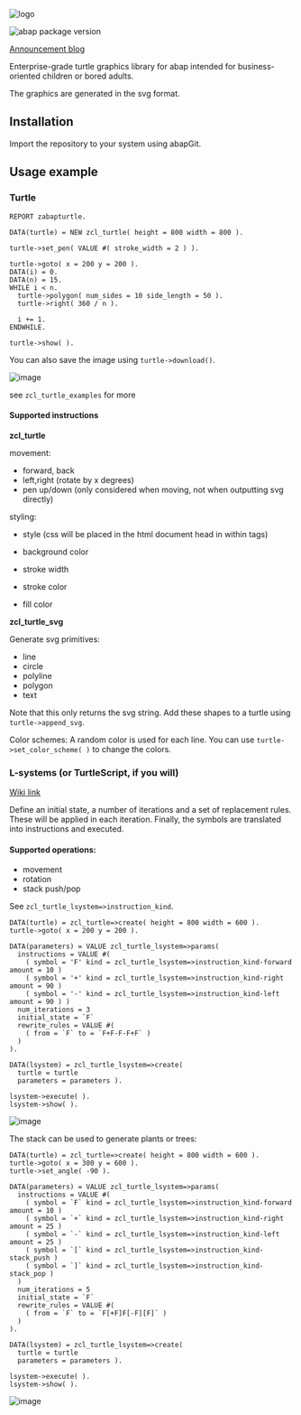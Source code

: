 ![logo](./turtle.png)

![abap package version](https://img.shields.io/endpoint?url=https://shield.abap.space/version-shield-json/github/FreHu/abap-turtle-graphics/.apack-manifest.xml)

[Announcement blog](https://blogs.sap.com/2019/10/12/abapturtle-make-something-pretty-in-abap-and-possibly-win-prizes/)

Enterprise-grade turtle graphics library for abap intended for business-oriented children or bored adults. 

The graphics are generated in the svg format. 

## Installation

Import the repository to your system using abapGit.

## Usage example

### Turtle

```abap
REPORT zabapturtle.

DATA(turtle) = NEW zcl_turtle( height = 800 width = 800 ).

turtle->set_pen( VALUE #( stroke_width = 2 ) ).

turtle->goto( x = 200 y = 200 ).
DATA(i) = 0.
DATA(n) = 15.
WHILE i < n.
  turtle->polygon( num_sides = 10 side_length = 50 ).
  turtle->right( 360 / n ).

  i += 1.
ENDWHILE.

turtle->show( ).
```
You can also save the image using `turtle->download()`.

![image](https://user-images.githubusercontent.com/5097067/66575607-7ac65f80-eb76-11e9-8a9c-0ccab1041d38.png)

see `zcl_turtle_examples` for more

#### Supported instructions

**zcl_turtle**

movement:

- forward, back
- left,right (rotate by x degrees)
- pen up/down (only considered when moving, not when outputting svg directly)

styling:

- style (css will be placed in the html document head in within <style></style> tags)

- background color
- stroke width
- stroke color
- fill color

**zcl_turtle_svg**

Generate svg primitives:

- line
- circle
- polyline
- polygon
- text

Note that this only returns the svg string. Add these shapes to a turtle using `turtle->append_svg`.

Color schemes:
A random color is used for each line. You can use `turtle->set_color_scheme( )` to change the colors.


### L-systems (or TurtleScript, if you will)

[Wiki link](https://en.wikipedia.org/wiki/L-system)

Define an initial state, a number of iterations and a set of replacement rules. These will be applied in each iteration. Finally, the symbols are translated into instructions and executed.


#### Supported operations: 

- movement
- rotation
- stack push/pop

See `zcl_turtle_lsystem=>instruction_kind`.


```abap
DATA(turtle) = zcl_turtle=>create( height = 800 width = 600 ).
turtle->goto( x = 200 y = 200 ).

DATA(parameters) = VALUE zcl_turtle_lsystem=>params(
  instructions = VALUE #(
    ( symbol = 'F' kind = zcl_turtle_lsystem=>instruction_kind-forward amount = 10 )
    ( symbol = '+' kind = zcl_turtle_lsystem=>instruction_kind-right amount = 90 )
    ( symbol = '-' kind = zcl_turtle_lsystem=>instruction_kind-left amount = 90 ) )
  num_iterations = 3
  initial_state = `F`
  rewrite_rules = VALUE #(
    ( from = `F` to = `F+F-F-F+F` )
  )
).

DATA(lsystem) = zcl_turtle_lsystem=>create(
  turtle = turtle
  parameters = parameters ).

lsystem->execute( ).
lsystem->show( ).
```

![image](https://user-images.githubusercontent.com/5097067/66575635-8ca80280-eb76-11e9-8c3b-d22604ce6eb2.png)

The stack can be used to generate plants or trees:
```abap
DATA(turtle) = zcl_turtle=>create( height = 800 width = 600 ).
turtle->goto( x = 300 y = 600 ).
turtle->set_angle( -90 ).

DATA(parameters) = VALUE zcl_turtle_lsystem=>params(
  instructions = VALUE #(
    ( symbol = `F` kind = zcl_turtle_lsystem=>instruction_kind-forward amount = 10 )
    ( symbol = `+` kind = zcl_turtle_lsystem=>instruction_kind-right amount = 25 )
    ( symbol = `-` kind = zcl_turtle_lsystem=>instruction_kind-left amount = 25 )
    ( symbol = `[` kind = zcl_turtle_lsystem=>instruction_kind-stack_push )
    ( symbol = `]` kind = zcl_turtle_lsystem=>instruction_kind-stack_pop )
  )
  num_iterations = 5
  initial_state = `F`
  rewrite_rules = VALUE #(
    ( from = `F` to = `F[+F]F[-F][F]` )
  )
).

DATA(lsystem) = zcl_turtle_lsystem=>create(
  turtle = turtle
  parameters = parameters ).

lsystem->execute( ).
lsystem->show( ).
```

![image](https://user-images.githubusercontent.com/5097067/66575734-beb96480-eb76-11e9-886a-e6641da67a0e.png)

